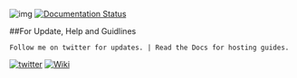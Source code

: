 ![img](https://ci.appveyor.com/api/projects/status/gmu6b3ltc80hr3k9?svg=true)
[![Documentation Status](https://readthedocs.org/projects/wizbot/badge/?version=latest)](http://wizbot.readthedocs.io/en/latest/?badge=latest)

##For Update, Help and Guidlines

`Follow me on twitter for updates. | Read the Docs for hosting guides.`

[![twitter](https://cdn.discordapp.com/attachments/155726317222887425/252192520094613504/twiter_banner.JPG)](https://twitter.com/WizBot_Dev) [![Wiki](https://cdn.discordapp.com/attachments/155726317222887425/252192472849973250/read_the_docs_banner.JPG)](http://wizbot.readthedocs.io/en/latest/)